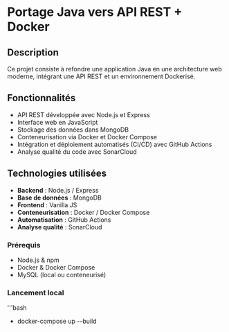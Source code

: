 # Portage Java vers API REST + Docker

## Description
Ce projet consiste à refondre une application Java en une architecture web moderne, intégrant une API REST et un environnement Dockerisé.

## Fonctionnalités
- API REST développée avec Node.js et Express
- Interface web en JavaScript
- Stockage des données dans MongoDB
- Conteneurisation via Docker et Docker Compose
- Intégration et déploiement automatisés (CI/CD) avec GitHub Actions
- Analyse qualité du code avec SonarCloud

## Technologies utilisées
- **Backend** : Node.js / Express
- **Base de données** : MongoDB
- **Frontend** : Vanilla JS 
- **Conteneurisation** : Docker / Docker Compose
- **Automatisation** : GitHub Actions
- **Analyse qualité** : SonarCloud

### Prérequis
- Node.js & npm
- Docker & Docker Compose
- MySQL (local ou conteneurisé)

### Lancement local 
'''bash
- docker-compose up --build
